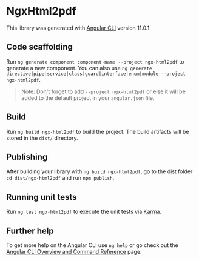 # NgxHtml2pdf

This library was generated with [Angular CLI](https://github.com/angular/angular-cli) version 11.0.1.

## Code scaffolding

Run `ng generate component component-name --project ngx-html2pdf` to generate a new component. You can also use `ng generate directive|pipe|service|class|guard|interface|enum|module --project ngx-html2pdf`.
> Note: Don't forget to add `--project ngx-html2pdf` or else it will be added to the default project in your `angular.json` file. 

## Build

Run `ng build ngx-html2pdf` to build the project. The build artifacts will be stored in the `dist/` directory.

## Publishing

After building your library with `ng build ngx-html2pdf`, go to the dist folder `cd dist/ngx-html2pdf` and run `npm publish`.

## Running unit tests

Run `ng test ngx-html2pdf` to execute the unit tests via [Karma](https://karma-runner.github.io).

## Further help

To get more help on the Angular CLI use `ng help` or go check out the [Angular CLI Overview and Command Reference](https://angular.io/cli) page.
